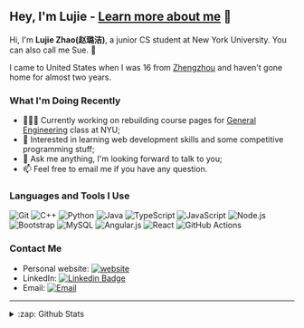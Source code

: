 ## Hey, I'm Lujie - **[Learn more about me](https://lujiez.github.io/)** 💖

Hi, I'm **Lujie Zhao(赵璐洁)**, a junior CS student at New York University. You can also call me Sue. 🥰

I came to United States when I was 16 from [Zhengzhou](https://en.wikipedia.org/wiki/Zhengzhou) and haven't gone home for almost two years.

### What I'm Doing Recently

- 👩🏻‍💻 Currently working on rebuilding course pages for [General Engineering](https://eg.poly.edu/) class at NYU;
- 🌱 Interested in learning web development skills and some competitive programming stuff;
- 💬 Ask me anything, I'm looking forward to talk to you;
- 📫 Feel free to email me if you have any question.

### Languages and Tools I Use

![Git](https://img.shields.io/badge/Git-F05032?style=flat-square&logo=Git&logoColor=white)
![C++](https://img.shields.io/badge/-C++-black?logo=c%2B%2B&style=social)
![Python](https://img.shields.io/badge/Python-3776AB?style=flat-square&logo=Python&logoColor=white)
![Java](https://img.shields.io/badge/Java-%23ED8B00.svg?&style=flat-square&logo=java&logoColor=white)
![TypeScript](https://img.shields.io/badge/TypeScript%20-%23007ACC.svg?&style=flat-square&logo=typescript&logoColor=white)
![JavaScript](https://img.shields.io/badge/JavaScript-F7DF1E?style=flat-square&logo=JavaScript&logoColor=white)
![Node.js](https://img.shields.io/badge/Node.js%20-%2343853D.svg?&style=flat-square&logo=node.js&logoColor=white)
![Bootstrap](https://img.shields.io/badge/Bootstrap%20-%23563D7C.svg?&style=flat-square&logo=bootstrap&logoColor=white)
![MySQL](https://img.shields.io/badge/MySQL-%2300f.svg?&style=flat-square&logo=mysql&logoColor=white)
![Angular.js](https://img.shields.io/badge/Angular.js%20-%23E23237.svg?&style=flat-square&logo=angularjs&logoColor=white)
![React](https://img.shields.io/badge/React%20-%2320232a.svg?&style=flat-square&logo=react&logoColor=%2361DAFB)
![GitHub Actions](https://img.shields.io/badge/GitHub%20Actions%20-%232671E5.svg?&style=flat-square&logo=github%20actions&logoColor=white)

### Contact Me

- Personal website: [![website](https://img.shields.io/badge/lujiez.github.io-3693F3?style=flat-square&logo=icloud&logoColor=white)](https://lujiez.github.io/)
- LinkedIn: [![Linkedin Badge](https://img.shields.io/badge/-LujieZ-blue?style=flat-square&logo=Linkedin&logoColor=white&link=https://www.linkedin.com/in/sanket-patil-b4134362/)](https://www.linkedin.com/in/lujie-sue-zhao/)
- Email: [![Email](https://img.shields.io/badge/lujie.sue.zhao@gmail.com-D14836?style=flat-square&logo=gmail&logoColor=white)](mailto:lujie.sue.zhao@gmail.com)

---

<details>
  <summary>:zap: Github Stats</summary>

  <img align="left" alt="my Github Stats" src="https://github-readme-stats.vercel.app/api?username=LujieZ&show_icons=true&theme=buefy&hide=stars,issues&count_private=true&include_all_commits=true" />


</details>
